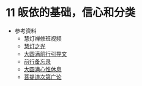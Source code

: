 # 11 皈依的基础，信心和分类

- 参考资料
  - 慧灯禅修班视频
  - [慧灯之光](/books/b4/4-01)
  - [大圆满前行引导文](/books/dymqx#一皈依)
  - [前行备忘录](/refs/qxbwl/#一-皈依)
  - [大圆满心性休息](/refs/dymxxxx/dymxxxx-gs2#第六品-皈依)
  - [菩提道次第广论](/refs/ptdcdgl/2#子一趣入圣教最胜之门净修归依分四-由依何事为归依因--由依彼故所归之境--由何道理而正归依--既归依已所学次第)

